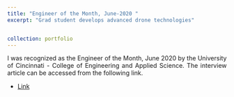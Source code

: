```yaml
---
title: "Engineer of the Month, June-2020 "
excerpt: "Grad student develops advanced drone technologies"


collection: portfolio
---
```


<div style="text-align: justify"> 
I was recognized as the Engineer of the Month, June 2020 by the University of Cincinnati - College of Engineering and Applied Science.
The interview article can be accessed from the following link.
</div> 


* [Link](https://www.uc.edu/news/articles/2020/06/n20925704.html#print)
